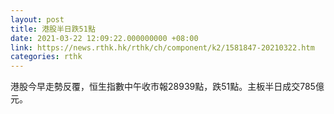```yaml
---
layout: post
title: 港股半日跌51點
date: 2021-03-22 12:09:22.000000000 +08:00
link: https://news.rthk.hk/rthk/ch/component/k2/1581847-20210322.htm
categories: rthk
---
```


港股今早走勢反覆，恒生指數中午收市報28939點，跌51點。主板半日成交785億元。
